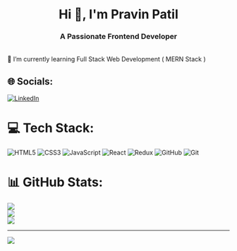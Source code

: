 <h1 align="center">Hi 👋, I'm Pravin Patil</h1>
<h3 align="center">A Passionate Frontend Developer </h3>

<br>🌱 I’m currently learning Full Stack Web Development ( MERN Stack )

## 🌐 Socials:
[![LinkedIn](https://img.shields.io/badge/LinkedIn-%230077B5.svg?logo=linkedin&logoColor=white)](https://linkedin.com/in/https://www.linkedin.com/in/pravin-patil-528922216) 

# 💻 Tech Stack: 
![HTML5](https://img.shields.io/badge/html5-%23E34F26.svg?style=for-the-badge&logo=html5&logoColor=white) ![CSS3](https://img.shields.io/badge/css3-%231572B6.svg?style=for-the-badge&logo=css3&logoColor=white) ![JavaScript](https://img.shields.io/badge/javascript-%23323330.svg?style=for-the-badge&logo=javascript&logoColor=%23F7DF1E) ![React](https://img.shields.io/badge/react-%2320232a.svg?style=for-the-badge&logo=react&logoColor=%2361DAFB) ![Redux](https://img.shields.io/badge/redux-%2320232a.svg?style=for-the-badge&logo=redux&logoColor=%2361DAFB)  ![GitHub](https://img.shields.io/badge/github-%23121011.svg?style=for-the-badge&logo=github&logoColor=white) ![Git](https://img.shields.io/badge/git-%23F05033.svg?style=for-the-badge&logo=git&logoColor=white)

# 📊 GitHub Stats:
![](https://github-readme-stats.vercel.app/api?username=pravin8007&theme=merko&hide_border=false&include_all_commits=false&count_private=false)<br/>
![](https://github-readme-streak-stats.herokuapp.com/?user=pravin8007&theme=merko&hide_border=false)<br/>
![](https://github-readme-stats.vercel.app/api/top-langs/?username=pravin8007&theme=merko&hide_border=false&include_all_commits=false&count_private=false&layout=compact)

---
[![](https://visitcount.itsvg.in/api?id=pravin8007&icon=0&color=0)](https://visitcount.itsvg.in)

<!-- Proudly created with GPRM ( https://gprm.itsvg.in ) -->
